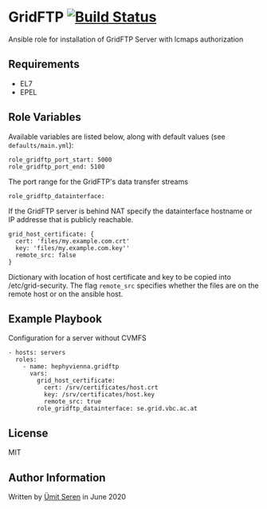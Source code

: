 # GridFTP [![Build Status](https://travis-ci.org/CLIP-HPC/ansible-role-gridftp.svg?branch=master)](https://travis-ci.org/CLIP-HPC/ansible-role-gridftp)  

Ansible role for installation of GridFTP Server with lcmaps authorization

## Requirements

- EL7
- EPEL

## Role Variables

Available variables are listed below, along with default values (see `defaults/main.yml`):

    role_gridftp_port_start: 5000
    role_gridftp_port_end: 5100

The port range for the GridFTP's data transfer streams

    role_gridftp_datainterface:

If the GridFTP server is behind NAT specify the datainterface hostname or IP addresse that is publicly reachable.

    grid_host_certificate: {
      cert: 'files/my.example.com.crt'
      key: 'files/my.example.com.key''
      remote_src: false
    }

Dictionary with location of host certificate and key to be copied into /etc/grid-security.
The flag `remote_src` specifies whether the files are on the remote host or on the ansible host.

## Example Playbook

Configuration for a server without CVMFS

    - hosts: servers
      roles:
        - name: hephyvienna.gridftp
          vars:
            grid_host_certificate:
              cert: /srv/certificates/host.crt
              key: /srv/certificates/host.key
              remote_src: true
            role_gridftp_datainterface: se.grid.vbc.ac.at

## License

MIT

## Author Information

Written by [Ümit Seren](http://github.com/timeu) in June 2020